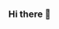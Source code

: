 ### Hi there 👋

<!--
**Raj1632/Raj1632** is a ✨ _special_ ✨ repository because its `README.md` (this file) appears on your GitHub profile.

Here are some ideas to get you started:

- 🔭 I’m currently working on 
- 🌱 I’m currently learning data analytics
- 👯 I’m looking to collaborate on new project
- 🤔 I’m looking for help with pythone
- 💬 Ask me about financial products  
- 📫 How to reach me: rajkiran.kumar1408@gmail.com
- 😄 Pronouns: !!
- ⚡ Fun fact: !1
-->
